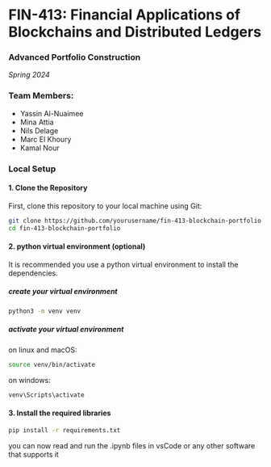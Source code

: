 # FIN-413: Financial Applications of Blockchains and Distributed Ledgers
### Advanced Portfolio Construction
*Spring 2024*

### Team Members:
- Yassin Al-Nuaimee
- Mina Attia
- Nils Delage
- Marc El Khoury
- Kamal Nour

### Local Setup

#### 1. Clone the Repository
First, clone this repository to your local machine using Git:
```bash
git clone https://github.com/yourusername/fin-413-blockchain-portfolio.git
cd fin-413-blockchain-portfolio
```

#### 2. python virtual environment (optional)
It is recommended you use a python virtual environment to install the dependencies.

##### create your virtual environment
```bash
python3 -m venv venv
```
##### activate your virtual environment

on linux and macOS:

```bash
source venv/bin/activate
```
on windows:
```bash
venv\Scripts\activate
```

#### 3. Install the required libraries
```bash
pip install -r requirements.txt
```

you can now read and run the .ipynb files in vsCode or any other software that supports it
